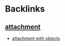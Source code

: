 
# Backlinks
## [attachment](<attachment.md>)
- [attachment with objects](<attachment with objects.md>)

